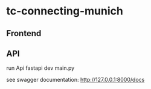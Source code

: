 # tc-connecting-munich



## Frontend


## API
run Api
fastapi dev main.py

see swagger documentation:
http://127.0.0.1:8000/docs